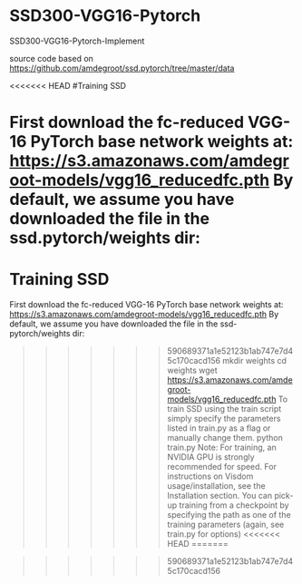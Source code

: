 # SSD300-VGG16-Pytorch
SSD300-VGG16-Pytorch-Implement

source code based on https://github.com/amdegroot/ssd.pytorch/tree/master/data


<<<<<<< HEAD
#Training SSD

First download the fc-reduced VGG-16 PyTorch base network weights at: https://s3.amazonaws.com/amdegroot-models/vgg16_reducedfc.pth
By default, we assume you have downloaded the file in the ssd.pytorch/weights dir:
=======
# Training SSD

First download the fc-reduced VGG-16 PyTorch base network weights at: https://s3.amazonaws.com/amdegroot-models/vgg16_reducedfc.pth
By default, we assume you have downloaded the file in the ssd-pytorch/weights dir:
>>>>>>> 590689371a1e52123b1ab747e7d45c170cacd156
mkdir weights
cd weights
wget https://s3.amazonaws.com/amdegroot-models/vgg16_reducedfc.pth
To train SSD using the train script simply specify the parameters listed in train.py as a flag or manually change them.
python train.py
Note:
For training, an NVIDIA GPU is strongly recommended for speed.
For instructions on Visdom usage/installation, see the Installation section.
You can pick-up training from a checkpoint by specifying the path as one of the training parameters (again, see train.py for options)
<<<<<<< HEAD
=======

>>>>>>> 590689371a1e52123b1ab747e7d45c170cacd156
